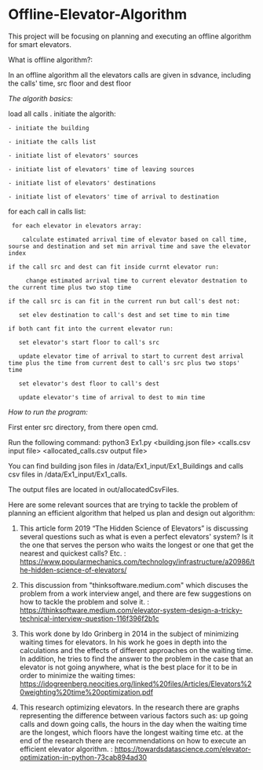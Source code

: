 # Offline-Elevator-Algorithm
This project will be focusing on planning and executing an offline algorithm for smart elevators.

What is offline algorithm?:

In an offline algorithm all the elevators calls are given in sdvance, including the calls' time, src floor and dest floor

*The algorith basics:*

load all calls
.
initiate the algorith:

    - initiate the building
    
    - initiate the calls list
    
    - initiate list of elevators' sources
    
    - initiate list of elevators' time of leaving sources
    
    - initiate list of elevators' destinations
    
    - initiate list of elevators' time of arrival to destination
    
for each call in calls list:

     for each elevator in elevators array:
     
        calculate estimated arrival time of elevator based on call time, sourse and destination and set min arrival time and save the elevator index
        
    if the call src and dest can fit inside currnt elevator run:
    
         change estimated arrival time to current elevator destnation to the current time plus two stop time
         
    if the call src is can fit in the current run but call's dest not:
    
       set elev destination to call's dest and set time to min time
       
    if both cant fit into the current elevator run:
    
       set elevator's start floor to call's src
       
       update elevator time of arrival to start to current dest arrival time plus the time from current dest to call's src plus two stops' time
       
       set elevator's dest floor to call's dest
       
       update elevator's time of arrival to dest to min time
   
*How to run the program:*

First enter src directory, from there open cmd.

Run the following command: python3 Ex1.py <building.json file> <calls.csv input file> <allocated_calls.csv output file>
    
You can find building json files in /data/Ex1_input/Ex1_Buildings and calls csv files in /data/Ex1_input/Ex1_calls.

The output files are located in out/allocatedCsvFiles.



Here are some relevant sources that are trying to tackle the problem of planning an efficient algorithm that helped us plan and design out algorithm:

   1. This article form 2019 “The Hidden Science of Elevators” is discussing several questions such as what is even a perfect elevators' system? Is it the one that serves the person who waits the longest or one that get the nearest and quickest calls? Etc. :
https://www.popularmechanics.com/technology/infrastructure/a20986/the-hidden-science-of-elevators/


   2. This discussion from "thinksoftware.medium.com" which discuses the problem from a work interview angel, and there are few suggestions on how to tackle the problem and solve it. :
https://thinksoftware.medium.com/elevator-system-design-a-tricky-technical-interview-question-116f396f2b1c


   3. This work done by Ido Grinberg in 2014 in the subject of minimizing waiting times for elevators. In his work he goes in depth into the calculations and the effects of different approaches on the waiting time. In addition, he tries to find the answer to the problem in the case that an elevator is not going anywhere, what is the best place for it to be in order to minimize the waiting times:
https://idogreenberg.neocities.org/linked%20files/Articles/Elevators%20weighting%20time%20optimization.pdf


   4. This research optimizing elevators. In the research there are graphs representing the difference between various factors such as: up going calls and down going calls, the hours in the day when the waiting time are the longest, which floors have the longest waiting time etc. at the end of the research there are recommendations on how to execute an efficient elevator algorithm. :
https://towardsdatascience.com/elevator-optimization-in-python-73cab894ad30
